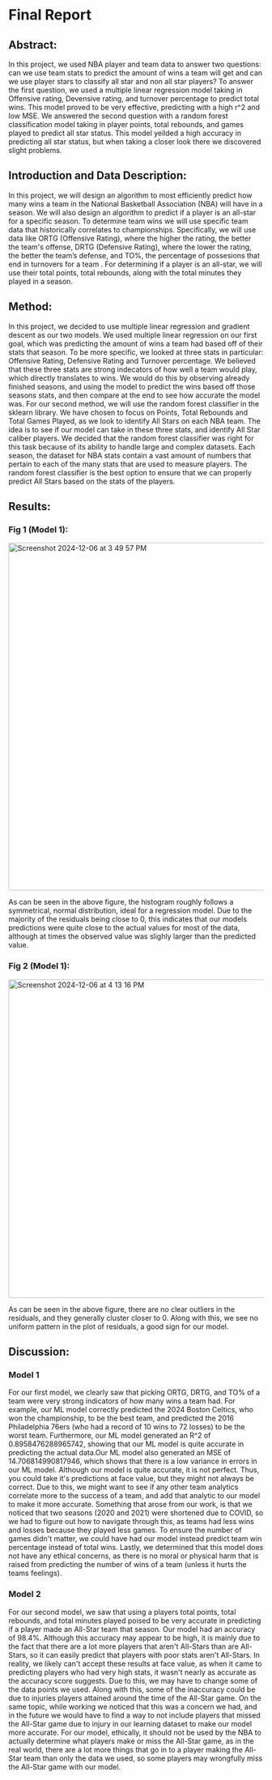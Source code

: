 # Final Report
## Abstract:
In this project, we used NBA player and team data to answer two questions: can we use team stats to predict the amount of wins a team will get and can we use player stars to classify all star and non all star players? To answer the first question, we used a multiple linear regression model taking in Offensive rating, Devensive rating, and turnover percentage to predict total wins. This model proved to be very effective, predicting with a high r^2 and low MSE. We answered the second question with a random forest classification model taking in player points, total rebounds, and games played to predict all star status. This model yeilded a high accuracy in predicting all star status, but when taking a closer look there we discovered slight problems.
## Introduction and Data Description:
In this project, we will design an algorithm to most efficiently predict how many wins a team in the National Basketball Association (NBA) will have in a season. We will also design an algorithm to predict if a player is an all-star for a specific season. To determine team wins we will use specific team data that historically correlates to championships. Specifically, we will use data like ORTG (Offensive Rating), where the higher the rating, the better the team's offense, DRTG (Defensive Rating), where the lower the rating, the better the team’s defense, and TO%, the percentage of possesions that end in turnovers for a team . For determining if a player is an all-star, we will use their total points, total rebounds, along with the total minutes they played in a season.
## Method:
In this project, we decided to use multiple linear regression and gradient descent as our two models. We used multiple linear regression on our first goal, which was predicting the amount of wins a team had based off of their stats that season. To be more specific, we looked at three stats in particular: Offensive Rating, Defensive Rating and Turnover percentage. We believed that these three stats are strong indecators of how well a team would play, which directly translates to wins. We would do this by observing already finished seasons, and using the model to predict the wins based off those seasons stats, and then compare at the end to see how accurate the model was. For our second method, we will use the random forest classifier in the sklearn library. We have chosen to focus on Points, Total Rebounds and Total Games Played, as we look to identify All Stars on each NBA team. The idea is to see if our model can take in these three stats, and identify All Star caliber players. We decided that the random forest classifier was right for this task because of its ability to handle large and complex datasets. Each season, the dataset for NBA stats contain a vast amount of numbers that pertain to each of the many stats that are used to measure players. The random forest classifier is the best option to ensure that we can properly predict All Stars based on the stats of the players.


## Results:

### Fig 1 (Model 1):
<img width="687" alt="Screenshot 2024-12-06 at 3 49 57 PM" src="https://github.com/user-attachments/assets/8a75320f-f6f4-4aaa-a8e2-b2f5ddccab93">

As can be seen in the above figure, the histogram roughly follows a symmetrical, normal distribution, ideal for a regression model. Due to the majority of the residuals being close to 0, this indicates that our models predictions were quite close to the actual values for most of the data, although at times the observed value was slighly larger than the predicted value.

### Fig 2 (Model 1):
<img width="629" alt="Screenshot 2024-12-06 at 4 13 16 PM" src="https://github.com/user-attachments/assets/e4606a74-fb37-4b99-9f65-296f65931ce7">

As can be seen in the above figure, there are no clear outliers in the residuals, and they generally cluster closer to 0. Along with this, we see no uniform pattern in the plot of residuals, a good sign for our model. 

## Discussion:
### Model 1
For our first model, we clearly saw that picking ORTG, DRTG, and TO% of a team were very strong indicators of how many wins a team had. For example, our ML model correctly predicted the 2024 Boston Celtics, who won the championship, to be the best team, and predicted the 2016 Philadelphia 76ers (who had a record of 10 wins to 72 losses) to be the worst team. Furthermore, our ML model generated an R^2 of 0.8958476288965742, showing that our ML model is quite accurate in predicting the actual data.Our ML model also generated an MSE of 14.706814990817946, which shows that there is a low variance in errors in our ML model. Although our model is quite accurate, it is not perfect. Thus, you could take it's predictions at face value, but they might not always be correct. Due to this, we might want to see if any other team analytics correlate more to the success of a team, and add that analytic to our model to make it more accurate. Something that arose from our work, is that we noticed that two seasons (2020 and 2021) were shortened due to COVID, so we had to figure out how to navigate through this, as teams had less wins and losses because they played less games. To ensure the number of games didn't matter, we could have had our model instead predict team win percentage instead of total wins. Lastly, we determined that this model does not have any ethical concerns, as there is no moral or physical harm that is raised from predicting the number of wins of a team (unless it hurts the teams feelings). 
### Model 2
For our second model, we saw that using a players total points, total rebounds, and total minutes played poised to be very accurate in predicting if a player made an All-Star team that season. Our model had an accuracy of 98.4%. Although this accuracy may appear to be high, it is mainly due to the fact that there are a lot more players that aren't All-Stars than are All-Stars, so it can easily predict that players with poor stats aren't All-Stars. In reality, we likely can't accept these results at face value, as when it came to predicting players who had very high stats, it wasn't nearly as accurate as the accuracy score suggests. Due to this, we may have to change some of the data points we used. Along with this, some of the inaccuracy could be due to injuries players attained around the time of the All-Star game. On the same topic, while working we noticed that this was a concern we had, and in the future we would have to find a way to not include players that missed the All-Star game due to injury in our learning dataset to make our model more accurate. For our model, ethically, it should not be used by the NBA to actually determine what players make or miss the All-Star game, as in the real world, there are a lot more things that go in to a player making the All-Star team than only the data we used, so some players may wrongfully miss the All-Star game with our model.
